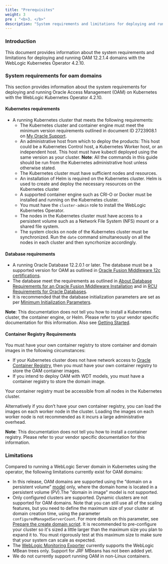```yaml
---
title: "Prerequisites"
weight: 3
pre : "<b>3. </b>"
description: "System requirements and limitations for deploying and running an OAM domain home"
---
```


### Introduction

This document provides information about the system requirements and limitations for deploying and running OAM 12.2.1.4 domains with the WebLogic Kubernetes Operator 4.2.10.

### System requirements for oam domains

This section provides information about the system requirements for deploying and running Oracle Access Management (OAM) on Kubernetes with the WebLogic Kubernetes Operator 4.2.10.

#### Kubernetes requirements


* A running Kubernetes cluster that meets the following requirements:
   * The Kubernetes cluster and container engine must meet the minimum version requirements outlined in document ID 2723908.1 on [My Oracle Support](https://support.oracle.com).
	* An administrative host from which to deploy the products: This host could be a Kubernetes Control host, a Kubernetes Worker host, or an independent host. This host must have kubectl deployed using the same version as your cluster.
	   **Note**: All the commands in this guide should be run from the Kubernetes administrative host unless otherwise stated.
	* The Kubernetes cluster must have sufficient nodes and resources.
	* An installation of Helm is required on the Kubernetes cluster. Helm is used to create and deploy the necessary resources on the Kubernetes cluster
	* A supported container engine such as CRI-O or Docker must be installed and running on the Kubernetes cluster.
	* You must have the `cluster-admin` role to install the WebLogic Kubernetes Operator.
	* The nodes in the Kubernetes cluster must have access to a persistent volume such as a Network File System (NFS) mount or a shared file system.
	* The system clocks on node of the Kubernetes cluster must be synchronized. Run the `date` command simultaneously on all the nodes in each cluster and then syncrhonize accordingly.

#### Database requirements
 
* A running Oracle Database 12.2.0.1 or later. The database must be a supported version for OAM as outlined in [Oracle Fusion Middleware 12c certifications](https://www.oracle.com/technetwork/middleware/fmw-122140-certmatrix-5763476.xlsx).
* The database meet the requirements as outlined in [About Database Requirements for an Oracle Fusion Middleware Installation](http://www.oracle.com/pls/topic/lookup?ctx=fmw122140&id=GUID-4D3068C8-6686-490A-9C3C-E6D2A435F20A) and in [RCU Requirements for Oracle Databases](http://www.oracle.com/pls/topic/lookup?ctx=fmw122140&id=GUID-35B584F3-6F42-4CA5-9BBB-116E447DAB83).
* It is recommended that the database initialization parameters are set as per [Minimum Initialization Parameters](https://docs.oracle.com/en/middleware/fusion-middleware/12.2.1.4/ikedg/preparing-existing-database-enterprise-deployment.html#GUID-4597879E-0E9C-4727-8C9F-94DE3EE6BEFB).

**Note**: This documentation does not tell you how to install a Kubernetes cluster, the container engine, or Helm. 
Please refer to your vendor specific documentation for this information. Also see [Getting Started](../introduction#getting-started).

#### Container Registry Requirements

You must have your own container registry to store container and domain images in the following circumstances:

* If your Kubernetes cluster does not have network access to [Oracle Container Registry](https://container-registry.oracle.com), then you must have your own container registry to store the OAM container images.
* If you intend to deploy OAM with WDT models, you must have a container registry to store the domain image.

Your container registry must be accessible from all nodes in the Kubernetes cluster.

Alternatively if you don’t have your own container registry, you can load the images on each worker node in the cluster. Loading the images on each worker node is not recommended as it incurs a large administrative overhead.

**Note**: This documentation does not tell you how to install a container registry. Please refer to your vendor specific documentation for this information.

### Limitations

Compared to running a WebLogic Server domain in Kubernetes using the operator, the following limitations currently exist for OAM domains:

* In this release, OAM domains are supported using the “domain on a persistent volume” [model](https://oracle.github.io/weblogic-kubernetes-operator/userguide/managing-domains/choosing-a-model/) only, where the domain home is located in a persistent volume (PV).The "domain in image" model is not supported.
* Only configured clusters are supported. Dynamic clusters are not supported for OAM domains. Note that you can still use all of the scaling features, but you need to define the maximum size of your cluster at domain creation time, using the parameter `configuredManagedServerCount`. For more details on this parameter, see [Prepare the create domain script](../create-oam-domains/#prepare-the-create-domain-script). It is recommended to pre-configure your cluster so it's sized a little larger than the maximum size you plan to expand it to. You must rigorously test at this maximum size to make sure that your system can scale as expected. 
* The [WebLogic Monitoring Exporter](https://github.com/oracle/weblogic-monitoring-exporter) currently supports the WebLogic MBean trees only. Support for JRF MBeans has not been added yet.
* We do not currently support running OAM in non-Linux containers.

